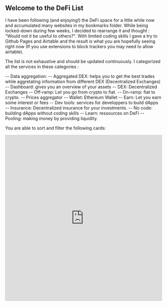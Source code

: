 ## Welcome to the DeFi List

I have been following (and enjoying!) the DeFi space for a little while now and accumulated many websites in my bookmarks folder. While being locked-down during few weeks, I decided to rearrange it and thought : "Would not it be useful to others?". With limited coding skills I gave a try to Github Pages and Airtable and the result is what you are hopefully seeing right now (If you use extensions to block trackers you may need to allow airtable).

The list is not exhaustive and should be updated continuously. I categorized all the services in these categories :

-- Data aggregation:
-- Aggregated DEX: helps you to get the best trades while aggretating information from different DEX (Decentralized Exchanges)
-- Dashboard: gives you an overview of your assets
-- DEX: Decentralized Exchanges
-- Off-ramp: Let you go from crypto to fiat.
-- On-ramp: fiat to crypto.
-- Prices aggregator
-- Wallet: Ethereum Wallet
-- Earn: Let you earn some interest or fees
-- Dev tools: services for developpers to build dApps
-- Insurance: Decentralized insurance for your investments.
-- No code: building dApps without coding skills
-- Learn: ressources on DeFi
-- Pooling: making money by providing liquidity.

You are able to sort and filter the following cards:


<iframe class="airtable-embed" src="https://airtable.com/embed/shr2LVg9uQFYAkHX0?backgroundColor=orange&viewControls=on" frameborder="0" onmousewheel="" width="100%" height="533" style="background: transparent; border: 1px solid #ccc;"></iframe>

